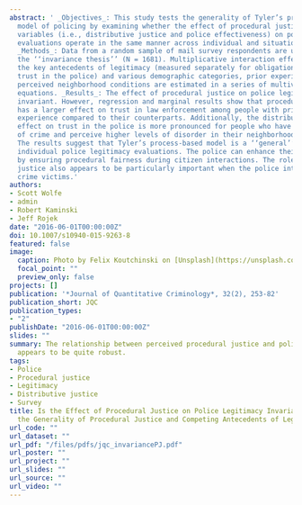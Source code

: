 ```yaml
---
abstract: ' _Objectives_: This study tests the generality of Tyler’s process-based
  model of policing by examining whether the effect of procedural justice and competing
  variables (i.e., distributive justice and police effectiveness) on police legitimacy
  evaluations operate in the same manner across individual and situational differences.
  _Methods_: Data from a random sample of mail survey respondents are used to test
  the ‘‘invariance thesis’’ (N = 1681). Multiplicative interaction effects between
  the key antecedents of legitimacy (measured separately for obligation to obey and
  trust in the police) and various demographic categories, prior experiences, and
  perceived neighborhood conditions are estimated in a series of multivariate regression
  equations. _Results_: The effect of procedural justice on police legitimacy is largely
  invariant. However, regression and marginal results show that procedural justice
  has a larger effect on trust in law enforcement among people with prior victimization
  experience compared to their counterparts. Additionally, the distributive justice
  effect on trust in the police is more pronounced for people who have greater fear
  of crime and perceive higher levels of disorder in their neighborhood. _Conclusion_:
  The results suggest that Tyler’s process-based model is a ‘‘general’’ theory of
  individual police legitimacy evaluations. The police can enhance their legitimacy
  by ensuring procedural fairness during citizen interactions. The role of procedural
  justice also appears to be particularly important when the police interact with
  crime victims.'
authors:
- Scott Wolfe
- admin
- Robert Kaminski
- Jeff Rojek
date: "2016-06-01T00:00:00Z"
doi: 10.1007/s10940-015-9263-8
featured: false
image:
  caption: Photo by Felix Koutchinski on [Unsplash](https://unsplash.com/photos/lBffpNiHlpY)
  focal_point: ""
  preview_only: false
projects: []
publication: '*Journal of Quantitative Criminology*, 32(2), 253-82'
publication_short: JQC
publication_types:
- "2"
publishDate: "2016-06-01T00:00:00Z"
slides: ""
summary: The relationship between perceived procedural justice and police legitimacy
  appears to be quite robust.
tags:
- Police
- Procedural justice
- Legitimacy
- Distributive justice
- Survey
title: Is the Effect of Procedural Justice on Police Legitimacy Invariant? Testing
  the Generality of Procedural Justice and Competing Antecedents of Legitimacy
url_code: ""
url_dataset: ""
url_pdf: "/files/pdfs/jqc_invariancePJ.pdf"
url_poster: ""
url_project: ""
url_slides: ""
url_source: ""
url_video: ""
---
```


